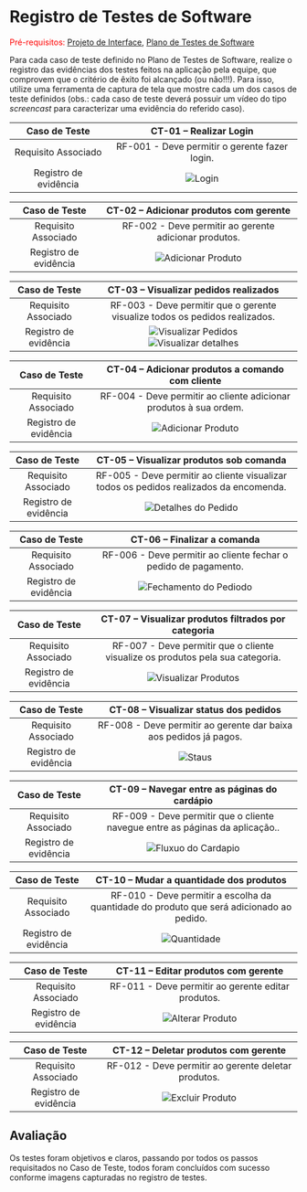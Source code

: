 # Registro de Testes de Software

<span style="color:red">Pré-requisitos: <a href="3-Projeto de Interface.md"> Projeto de Interface</a></span>, <a href="8-Plano de Testes de Software.md"> Plano de Testes de Software</a>

Para cada caso de teste definido no Plano de Testes de Software, realize o registro das evidências dos testes feitos na aplicação pela equipe, que comprovem que o critério de êxito foi alcançado (ou não!!!). Para isso, utilize uma ferramenta de captura de tela que mostre cada um dos casos de teste definidos (obs.: cada caso de teste deverá possuir um vídeo do tipo _screencast_ para caracterizar uma evidência do referido caso).

| **Caso de Teste** 	| **CT-01 – Realizar Login** 	|
|:---:	|:---:	|
|	Requisito Associado 	| RF-001 - Deve permitir o gerente fazer login. |
|Registro de evidência | ![Login](https://github.com/ICEI-PUC-Minas-PMV-ADS/pmv-ads-2024-1-e2-proj-int-t7-grupo-gerenciador-de-pedidos/blob/main/docs/img/Registro%20de%20testes%20de%20software/Login.png) |


| **Caso de Teste** 	| **CT-02 – Adicionar produtos com gerente** 	|
|:---:	|:---:	|
|	Requisito Associado 	| RF-002 - Deve permitir ao gerente adicionar produtos. |
|Registro de evidência | ![Adicionar Produto](https://github.com/ICEI-PUC-Minas-PMV-ADS/pmv-ads-2024-1-e2-proj-int-t7-grupo-gerenciador-de-pedidos/blob/main/docs/img/Registro%20de%20testes%20de%20software/Cadastro%20de%20Produto.png?raw=true) |


| **Caso de Teste** | **CT-03 – Visualizar pedidos realizados** |
|:---:|:---:|
| Requisito Associado | RF-003 - Deve permitir que o gerente visualize todos os pedidos realizados. |
| Registro de evidência | ![Visualizar Pedidos](https://github.com/ICEI-PUC-Minas-PMV-ADS/pmv-ads-2024-1-e2-proj-int-t7-grupo-gerenciador-de-pedidos/blob/main/docs/img/Registro%20de%20testes%20de%20software/CT-03%20-%20Visualizar%20pedidos%20realizados.png?raw=true)<br>![Visualizar detalhes](https://github.com/ICEI-PUC-Minas-PMV-ADS/pmv-ads-2024-1-e2-proj-int-t7-grupo-gerenciador-de-pedidos/blob/main/docs/img/Registro%20de%20testes%20de%20software/CT-03%20-%20Visualizar%20detalhes%20do%20pedido.png?raw=true) |

| **Caso de Teste** 	| **CT-04 – Adicionar produtos a comando com cliente** 	|
|:---:	|:---:	|
|	Requisito Associado 	| RF-004 - Deve permitir ao cliente adicionar produtos à sua ordem. |
|Registro de evidência | ![Adicionar Produto](https://github.com/ICEI-PUC-Minas-PMV-ADS/pmv-ads-2024-1-e2-proj-int-t7-grupo-gerenciador-de-pedidos/blob/main/docs/img/Registro%20de%20testes%20de%20software/Cadastro%20de%20Produto.png?raw=true) |


| **Caso de Teste** 	| **CT-05 – Visualizar produtos sob comanda** 	|
|:---:	|:---:	|
|	Requisito Associado 	| RF-005 - Deve permitir ao cliente visualizar todos os pedidos realizados da encomenda. |
|Registro de evidência | ![Detalhes do Pedido](https://github.com/ICEI-PUC-Minas-PMV-ADS/pmv-ads-2024-1-e2-proj-int-t7-grupo-gerenciador-de-pedidos/blob/main/docs/img/Registro%20de%20testes%20de%20software/Pedidos.jpg) |


| **Caso de Teste** 	| **CT-06 – Finalizar a comanda** 	|
|:---:	|:---:	|
|	Requisito Associado 	| RF-006 - Deve permitir ao cliente fechar o pedido de pagamento. |
|Registro de evidência | ![Fechamento do Pediodo](https://github.com/ICEI-PUC-Minas-PMV-ADS/pmv-ads-2024-1-e2-proj-int-t7-grupo-gerenciador-de-pedidos/blob/main/docs/img/Registro%20de%20testes%20de%20software/Confirma%C3%A7%C3%A3o%20cozinha.jpg) |


| **Caso de Teste** 	| **CT-07 – Visualizar produtos filtrados por categoria** 	|
|:---:	|:---:	|
|	Requisito Associado 	| RF-007 - Deve permitir que o cliente visualize os produtos pela sua categoria. |
|Registro de evidência | ![Visualizar Produtos](https://github.com/ICEI-PUC-Minas-PMV-ADS/pmv-ads-2024-1-e2-proj-int-t7-grupo-gerenciador-de-pedidos/blob/main/docs/img/Registro%20de%20testes%20de%20software/Sobremesas.jpg?raw=true) |


| **Caso de Teste** 	| **CT-08 – Visualizar status dos pedidos** 	|
|:---:	|:---:	|
|	Requisito Associado 	| RF-008 - Deve permitir ao gerente dar baixa aos pedidos já pagos. |
|Registro de evidência | ![Staus](https://github.com/ICEI-PUC-Minas-PMV-ADS/pmv-ads-2024-1-e2-proj-int-t7-grupo-gerenciador-de-pedidos/blob/main/docs/img/Registro%20de%20testes%20de%20software/Status.png) |


| **Caso de Teste** 	| **CT-09 – Navegar entre as páginas do cardápio** 	|
|:---:	|:---:	|
|	Requisito Associado 	| RF-009 - Deve permitir que o cliente navegue entre as páginas da aplicação.. |
|Registro de evidência | ![Fluxuo do Cardapio](https://github.com/ICEI-PUC-Minas-PMV-ADS/pmv-ads-2024-1-e2-proj-int-t7-grupo-gerenciador-de-pedidos/blob/main/docs/img/Registro%20de%20testes%20de%20software/Fluxuo%20do%20cardapio.jpg) |


| **Caso de Teste** 	| **CT-10 – Mudar a quantidade dos produtos** 	|
|:---:	|:---:	|
|	Requisito Associado 	| RF-010 - Deve permitir a escolha da quantidade do produto que será adicionado ao pedido. |
|Registro de evidência | ![Quantidade](https://github.com/ICEI-PUC-Minas-PMV-ADS/pmv-ads-2024-1-e2-proj-int-t7-grupo-gerenciador-de-pedidos/blob/main/docs/img/Registro%20de%20testes%20de%20software/quantidade%20de%20items.jpg) |


| **Caso de Teste** 	| **CT-11 – Editar produtos com gerente** 	|
|:---:	|:---:	|
|	Requisito Associado 	| RF-011 - Deve permitir ao gerente editar produtos. |
|Registro de evidência | ![Alterar Produto](img/ct11-TesteAlterarProduto.png?raw=true) |


| **Caso de Teste** 	| **CT-12 – Deletar produtos com gerente** 	|
|:---:	|:---:	|
|	Requisito Associado 	| RF-012 - Deve permitir ao gerente deletar produtos. |
|Registro de evidência | ![Excluir Produto](img/ct12-ExclusaoProduto.png?raw=true) |


## Avaliação

Os testes foram objetivos e claros, passando por todos os passos requisitados no Caso de Teste, todos foram concluídos com sucesso conforme imagens capturadas no registro de testes.
